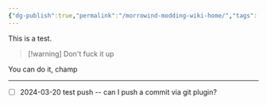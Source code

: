 ```yaml
---
{"dg-publish":true,"permalink":"/morrowind-modding-wiki-home/","tags":["gardenEntry"]}
---
```


This is a test.

> [!warning] Don't fuck it up

You can do it, champ

---

- [ ] 2024-03-20 test push -- can I push a commit via git plugin?